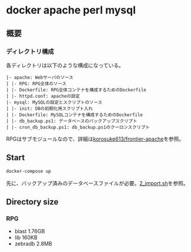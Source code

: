 # docker apache perl mysql

## 概要

### ディレクトリ構成
各ディレクトリは以下のような構成になっている。

```
|- apache: Webサーバのソース
| |- RPG: RPG全体のソース
| |- Dockerfile: RPG全体コンテナを構成するためのDockerfile
| |- httpd.conf: apacheの設定
|- mysql: MySQLの設定とスクリプトのソース
| |- init: DBの初期化用スクリプト入れ
| |- Dockerfile: MySQLコンテナを構成するためのDockerfile
| |- db_backup.ps1: データベースのバックアップスクリプト
| |- cron_db_backup.ps1: db_backup.ps1のクーロンスクリプト
```

RPGはサブモジュールなので、詳細は[korosuke613/frontier-apache](https://github.com/korosuke613/frontier-apache)を参照。

## Start

```bash
docker-compose up
```

先に、バックアップ済みのデータベースファイルが必要。[2_import.sh](https://github.com/korosuke613/frontier-public-service/blob/master/mysql/init/2_import.sh)を参照。

## Directory size
### RPG
- blast 1.76GB
- lib 160KB
- zebradb 2.8MB
